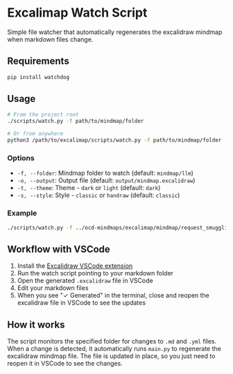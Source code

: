 # Excalimap Watch Script

Simple file watcher that automatically regenerates the excalidraw mindmap when markdown files change.

## Requirements

```bash
pip install watchdog
```

## Usage

```bash
# From the project root
./scripts/watch.py -f path/to/mindmap/folder

# Or from anywhere
python3 /path/to/excalimap/scripts/watch.py -f path/to/mindmap/folder
```

### Options

- `-f, --folder`: Mindmap folder to watch (default: `mindmap/llm`)
- `-o, --output`: Output file (default: `output/mindmap.excalidraw`)
- `-t, --theme`: Theme - `dark` or `light` (default: `dark`)
- `-s, --style`: Style - `classic` or `handraw` (default: `classic`)

### Example

```bash
./scripts/watch.py -f ../ocd-mindmaps/excalimap/mindmap/request_smuggling/ -o output/request_smuggling.excalidraw
```

## Workflow with VSCode

1. Install the [Excalidraw VSCode extension](https://marketplace.visualstudio.com/items?itemName=pomdtr.excalidraw-editor)
2. Run the watch script pointing to your markdown folder
3. Open the generated `.excalidraw` file in VSCode
4. Edit your markdown files
5. When you see "✓ Generated" in the terminal, close and reopen the excalidraw file in VSCode to see the updates

## How it works

The script monitors the specified folder for changes to `.md` and `.yml` files. When a change is detected, it automatically runs `main.py` to regenerate the excalidraw mindmap file. The file is updated in place, so you just need to reopen it in VSCode to see the changes.

